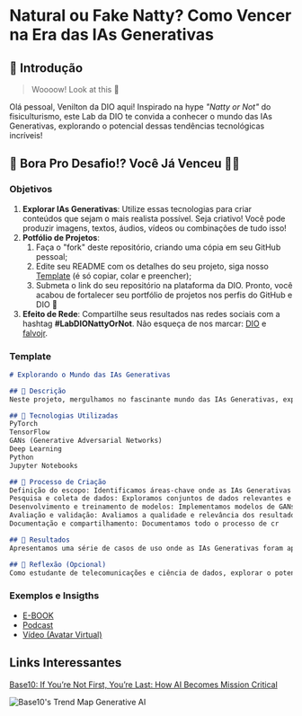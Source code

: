 # Natural ou Fake Natty? Como Vencer na Era das IAs Generativas

## 🚀 Introdução

> Woooow! Look at this 👀

Olá pessoal, Venilton da DIO aqui! Inspirado na hype _"Natty or Not"_ do fisiculturismo, este Lab da DIO te convida a conhecer o mundo das IAs Generativas, explorando o potencial dessas tendências tecnológicas incríveis!

## 🎯 Bora Pro Desafio!? Você Já Venceu 💪🤓

### Objetivos

1. **Explorar IAs Generativas**: Utilize essas tecnologias para criar conteúdos que sejam o mais realista possível. Seja criativo! Você pode produzir imagens, textos, áudios, vídeos ou combinações de tudo isso!
1. **Potfólio de Projetos**:
    1. Faça o "fork" deste repositório, criando uma cópia em seu GitHub pessoal;
    2. Edite seu README com os detalhes do seu projeto, siga nosso [Template](#template) (é só copiar, colar e preencher);
    3. Submeta o link do seu repositório na plataforma da DIO. Pronto, você acabou de fortalecer seu portfólio de projetos nos perfis do GitHub e DIO 🚀
1. **Efeito de Rede**: Compartilhe seus resultados nas redes sociais com a hashtag **#LabDIONattyOrNot**. Não esqueça de nos marcar: [DIO](https://www.linkedin.com/school/dio-makethechange) e [falvojr](https://www.linkedin.com/in/falvojr).

### Template

```markdown
# Explorando o Mundo das IAs Generativas 

## 📒 Descrição
Neste projeto, mergulhamos no fascinante mundo das IAs Generativas, explorando seu potencial em telecomunicações e ciência de dados. Utilizamos técnicas avançadas de redes neurais para criar conteúdo inovador e relevante para ambas as áreas. Desde a geração de dados sintéticos para análise até a criação de modelos preditivos de próxima geração, exploramos como as IAs Generativas estão moldando o futuro das telecomunicações e da ciência de dados.

## 🤖 Tecnologias Utilizadas
PyTorch
TensorFlow
GANs (Generative Adversarial Networks)
Deep Learning
Python
Jupyter Notebooks

## 🧐 Processo de Criação
Definição do escopo: Identificamos áreas-chave onde as IAs Generativas podem ter um impacto significativo em telecomunicações e ciência de dados.
Pesquisa e coleta de dados: Exploramos conjuntos de dados relevantes e realizamos pesquisas para entender as necessidades e desafios específicos dessas áreas.
Desenvolvimento e treinamento de modelos: Implementamos modelos de GANs e outras técnicas de IA para gerar conteúdo sintético e explorar cenários de previsão.
Avaliação e validação: Avaliamos a qualidade e relevância dos resultados gerados pelos modelos, ajustando-os conforme necessário para atender às necessidades do projeto.
Documentação e compartilhamento: Documentamos todo o processo de cr

## 🚀 Resultados
Apresentamos uma série de casos de uso onde as IAs Generativas foram aplicadas com sucesso em telecomunicações e ciência de dados, desde a geração de sinais sintéticos para testes de algoritmos de processamento até a criação de modelos preditivos avançados para análise de dados complexos. Demonstramos como essas técnicas estão impulsionando a inovação e abrindo novas oportunidades em ambos os campos.

## 💭 Reflexão (Opcional)
Como estudante de telecomunicações e ciência de dados, explorar o potencial das IAs Generativas é uma jornada emocionante e repleta de descobertas. A capacidade de criar conteúdo sintético e prever padrões complexos abre novas fronteiras de pesquisa e aplicação em áreas críticas como comunicações sem fio, processamento de sinais e análise de dados. Estou animado para continuar explorando esse campo fascinante e contribuir para o avanço da ciência e tecnologia.
```

### Exemplos e Insigths

- [E-BOOK](/exemplos/E-BOOK.md)
- [Podcast](/exemplos/PODCAST.md)
- [Vídeo (Avatar Virtual)](/exemplos/VIDEO.md)

## Links Interessantes

[Base10: If You’re Not First, You’re Last: How AI Becomes Mission Critical](https://base10.vc/post/generative-ai-mission-critical/)

![Base10's Trend Map Generative AI](https://github.com/digitalinnovationone/lab-natty-or-not/assets/730492/f4df26e8-f8f7-4419-8252-c69d73ea930c)

